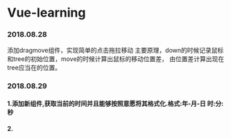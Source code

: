 # Vue-learning

### 2018.08.28
添加dragmove组件，实现简单的点击拖拉移动
主要原理，down的时候记录鼠标和tree的初始位置，move的时候计算出鼠标的移动位置差，
由位置差计算出现在tree应当在的位置。

### 2018.08.29
#### 1.添加新组件,获取当前的时间并且能够按照意愿将其格式化.格式:年-月-日 时:分:秒
#### 2.

